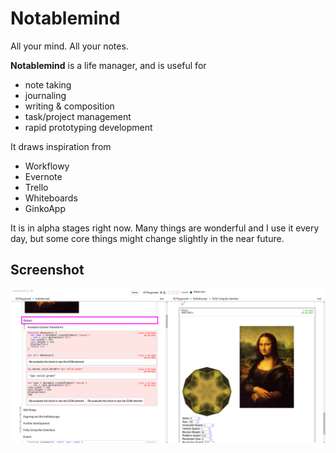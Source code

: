 
# Notablemind

All your mind. All your notes.

**Notablemind** is a life manager, and is useful for

- note taking
- journaling
- writing & composition
- task/project management
- rapid prototyping development

It draws inspiration from

- Workflowy
- Evernote
- Trello
- Whiteboards
- GinkoApp

It is in alpha stages right now. Many things are wonderful and I use it every
day, but some core things might change slightly in the near future.

## Screenshot

![screenshot](screenshot.png)
